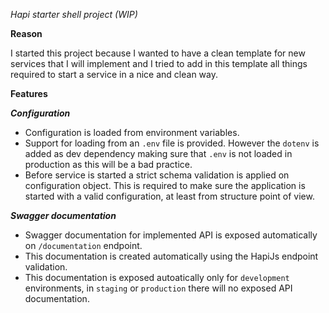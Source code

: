 *Hapi starter shell project (WIP)*

**Reason**

I started this project because I wanted to have a clean template for new services that I will implement and I tried to add in this 
template all things required to start a service in a nice and clean way.

**Features**

***Configuration***

 * Configuration is loaded from environment variables.
 * Support for loading from an `.env` file is provided. However the `dotenv` is added as dev dependency making sure that `.env` 
 is not loaded in production as this will be a bad practice.
 * Before service is started a strict schema validation is applied on configuration object. 
 This is required to make sure the application is started with a valid configuration, at least from structure point of view.
 
***Swagger documentation***

 * Swagger documentation for implemented API is exposed automatically on `/documentation` endpoint.
 * This documentation is created automatically using the HapiJs endpoint validation.
 * This documentation is exposed autoatically only for `development` environments, 
 in `staging` or `production` there will no exposed API documentation. 